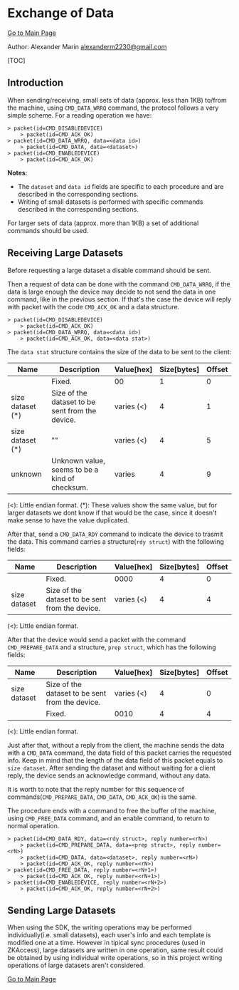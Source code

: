 # Exchange of Data #

[Go to Main Page](../protocol.md)

Author: Alexander Marin <alexanderm2230@gmail.com>

[TOC]

## Introduction ##

When sending/receiving, small sets of data (approx. less than 1KB) to/from the machine, using `CMD_DATA_WRRQ` command, the protocol follows a very simple scheme. For a reading operation we have:

	> packet(id=CMD_DISABLEDEVICE)
		> packet(id=CMD_ACK_OK)
	> packet(id=CMD_DATA_WRRQ, data=<data id>)
		> packet(id=CMD_DATA, data=<dataset>)
	> packet(id=CMD_ENABLEDEVICE)
		> packet(id=CMD_ACK_OK)

**Notes**:

- The `dataset` and `data id` fields are specific to each procedure and are described in the corresponding sections.
- Writing of small datasets is performed with specific commands described in the corresponding sections.

For larger sets of data (approx. more than 1KB) a set of additional commands should be used.

## Receiving Large Datasets ##

Before requesting a large dataset a disable command should be sent.

Then a request of data can be done with the command `CMD_DATA_WRRQ`, if the data is large enough the device may decide to not send the data in one command, like in the previous section. If that's the case the device will reply with packet with the code `CMD_ACK_OK` and a data structure.

	> packet(id=CMD_DISABLEDEVICE)
		> packet(id=CMD_ACK_OK)
	> packet(id=CMD_DATA_WRRQ, data=<data id>)
		> packet(id=CMD_ACK_OK, data=<data stat>)

The `data stat` structure contains the size of the data to be sent to the client:

|Name			|Description					|Value[hex]	|Size[bytes]	|Offset	|
|---			|---						|---		|---		|---	|
|			|Fixed.						|00		|1		|0	|
|size dataset (*)	|Size of the dataset to be sent from the device.|varies (<)	|4		|1	|
|size dataset (*)	|""						|varies (<)	|4		|5	|
|unknown		|Unknown value, seems to be a kind of checksum.	|varies		|4		|9	|

(<): Little endian format.
(*): These values show the same value, but for larger datasets we dont know if that would be the case, since it doesn't make sense to have the value duplicated.

After that, send a `CMD_DATA_RDY` command to indicate the device to trasmit the data. This command carries a structure(`rdy struct`) with the following fields:

|Name		|Description					|Value[hex]	|Size[bytes]	|Offset	|
|---		|---						|---		|---		|---	|
|		|Fixed.						|0000		|4		|0	|
|size dataset	|Size of the dataset to be sent from the device.|varies (<)	|4		|4	|

(<): Little endian format.

After that the device would send a packet with the command `CMD_PREPARE_DATA` and a structure, `prep struct`, which has the following fields:

|Name		|Description					|Value[hex]	|Size[bytes]	|Offset	|
|---		|---						|---		|---		|---	|
|size dataset	|Size of the dataset to be sent from the device.|varies (<)	|4		|0	|
|		|Fixed.						|0010		|4		|4	|

(<): Little endian format.

Just after that, without a reply from the client, the machine sends the data with a `CMD_DATA` command, the data field of this packet carries the requested info. Keep in mind that the length of the data field of this packet equals to `size dataset`. After sending the dataset and without waiting for a client reply, the device sends an acknowledge command, without any data.

It is worth to note that the reply number for this sequence of commands(`CMD_PREPARE_DATA`, `CMD_DATA`, `CMD_ACK_OK`) is the same.

The procedure ends with a command to free the buffer of the machine, using `CMD_FREE_DATA` command, and an enable command, to return to normal operation.

	> packet(id=CMD_DATA_RDY, data=<rdy struct>, reply number=<rN>)
		> packet(id=CMD_PREPARE_DATA, data=<prep struct>, reply number=<rN>)
		> packet(id=CMD_DATA, data=<dataset>, reply number=<rN>)
		> packet(id=CMD_ACK_OK, reply number=<rN>)
	> packet(id=CMD_FREE_DATA, reply number=<rN+1>)
		> packet(id=CMD_ACK_OK, reply number=<rN+1>)
	> packet(id=CMD_ENABLEDEVICE, reply number=<rN+2>)
		> packet(id=CMD_ACK_OK, reply number=<rN+2>)

## Sending Large Datasets ##

When using the SDK, the writing operations may be performed individually(i.e. small datasets), each user's info and each template is modified one at a time. However in tipical sync procedures (used in ZKAccess), large datasets are written in one operation, same result could be obtained by using individual write operations, so in this project writing operations of large datasets aren't considered.

[Go to Main Page](../protocol.md)
